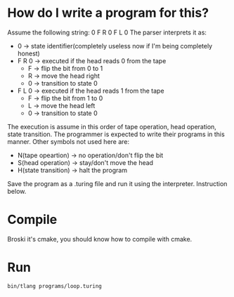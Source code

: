 # How do I write a program for this?
Assume the following string:
0 F R 0 F L 0
The parser interprets it as:
- 0 -> state identifier(completely useless now if I'm being completely honest)
- F R 0 -> executed if the head reads 0 from the tape
    - F -> flip the bit from 0 to 1
    - R -> move the head right
    - 0 -> transition to state 0
- F L 0 -> executed if the head reads 1 from the tape
    - F -> flip the bit from 1 to 0
    - L -> move the head left
    - 0 -> transition to state 0

The execution is assume in this order of tape operation, head operation, state transition. The programmer is expected to write their programs in this manner.
Other symbols not used here are:
- N(tape opeartion) -> no operation/don't flip the bit
- S(head operation) -> stay/don't move the head
- H(state transition) -> halt the program

Save the program as a .turing file and run it using the interpreter. Instruction below.

# Compile
Broski it's cmake, you should know how to compile with cmake.

# Run
```
bin/tlang programs/loop.turing
```
